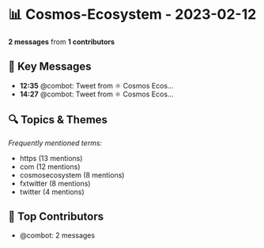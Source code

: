 # 📊 Cosmos-Ecosystem - 2023-02-12
**2 messages** from **1 contributors**

## 💬 Key Messages
- **12:35** @combot: [‌‌‌‌‎⁠](https://twitter.com/CosmosEcosystem/status/1624749063353806848)Tweet from ⚛️ Cosmos Ecos...
- **14:27** @combot: [‌‌‌‌‎⁠](https://twitter.com/CosmosEcosystem/status/1624777149675601921)Tweet from ⚛️ Cosmos Ecos...

## 🔍 Topics & Themes
*Frequently mentioned terms:*
- https (13 mentions)
- com (12 mentions)
- cosmosecosystem (8 mentions)
- fxtwitter (8 mentions)
- twitter (4 mentions)

## 👥 Top Contributors
- @combot: 2 messages